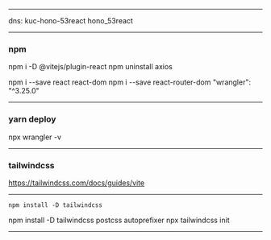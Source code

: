 
***
dns:  kuc-hono-53react
hono_53react

***
### npm
npm i -D @vitejs/plugin-react
npm uninstall axios

npm i --save react react-dom 
npm i --save react-router-dom
"wrangler": "^3.25.0"
***
### yarn deploy

npx wrangler -v
***
### tailwindcss
https://tailwindcss.com/docs/guides/vite

***
    npm install -D tailwindcss
npm install -D tailwindcss postcss autoprefixer
npx tailwindcss init

***
